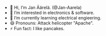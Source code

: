 - 👋 Hi, I’m Jan Äärelä. (@Jan-Aarela)
- 👀 I’m interested in electronics & software.
- 🌱 I’m currently learning electrical engieering.
- 😄 Pronouns: Attack helicopter "Apache".
- ⚡ Fun fact: I like pancakes.

<!---
Jan-Aarela/Jan-Aarela is a ✨ special ✨ repository because its `README.md` (this file) appears on your GitHub profile.
You can click the Preview link to take a look at your changes.
--->
